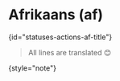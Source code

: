 # Afrikaans (af)
{id="statuses-actions-af-title"}



> All lines are translated 😊
>
{style="note"}

